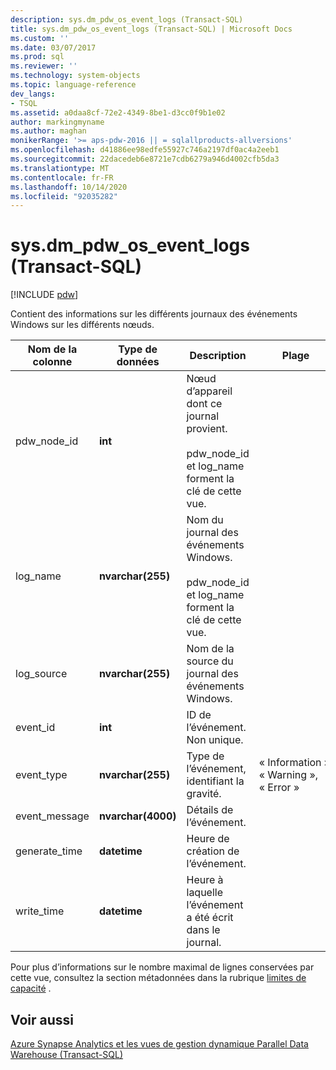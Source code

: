 ```yaml
---
description: sys.dm_pdw_os_event_logs (Transact-SQL)
title: sys.dm_pdw_os_event_logs (Transact-SQL) | Microsoft Docs
ms.custom: ''
ms.date: 03/07/2017
ms.prod: sql
ms.reviewer: ''
ms.technology: system-objects
ms.topic: language-reference
dev_langs:
- TSQL
ms.assetid: a0daa8cf-72e2-4349-8be1-d3cc0f9b1e02
author: markingmyname
ms.author: maghan
monikerRange: '>= aps-pdw-2016 || = sqlallproducts-allversions'
ms.openlocfilehash: d41886ee98edfe55927c746a2197df0ac4a2eeb1
ms.sourcegitcommit: 22dacedeb6e8721e7cdb6279a946d4002cfb5da3
ms.translationtype: MT
ms.contentlocale: fr-FR
ms.lasthandoff: 10/14/2020
ms.locfileid: "92035282"
---
```

# <a name="sysdm_pdw_os_event_logs-transact-sql"></a>sys.dm_pdw_os_event_logs (Transact-SQL)
[!INCLUDE [pdw](../../includes/applies-to-version/pdw.md)]

  Contient des informations sur les différents journaux des événements Windows sur les différents nœuds.  
  
|Nom de la colonne|Type de données|Description|Plage|  
|-----------------|---------------|-----------------|-----------|  
|pdw_node_id|**int**|Nœud d’appareil dont ce journal provient.<br /><br /> pdw_node_id et log_name forment la clé de cette vue.||  
|log_name|**nvarchar(255)**|Nom du journal des événements Windows.<br /><br /> pdw_node_id et log_name forment la clé de cette vue.||  
|log_source|**nvarchar(255)**|Nom de la source du journal des événements Windows.||  
|event_id|**int**|ID de l’événement. Non unique.||  
|event_type|**nvarchar(255)**|Type de l’événement, identifiant la gravité.|« Information », « Warning », « Error »|  
|event_message|**nvarchar(4000)**|Détails de l’événement.||  
|generate_time|**datetime**|Heure de création de l’événement.||  
|write_time|**datetime**|Heure à laquelle l’événement a été écrit dans le journal.||  
  
 Pour plus d’informations sur le nombre maximal de lignes conservées par cette vue, consultez la section métadonnées dans la rubrique [limites de capacité](/azure/sql-data-warehouse/sql-data-warehouse-service-capacity-limits#metadata) . 
  
## <a name="see-also"></a>Voir aussi  
 [Azure Synapse Analytics et les vues de gestion dynamique Parallel Data Warehouse &#40;Transact-SQL&#41;](../../relational-databases/system-dynamic-management-views/sql-and-parallel-data-warehouse-dynamic-management-views.md)  
  
  

